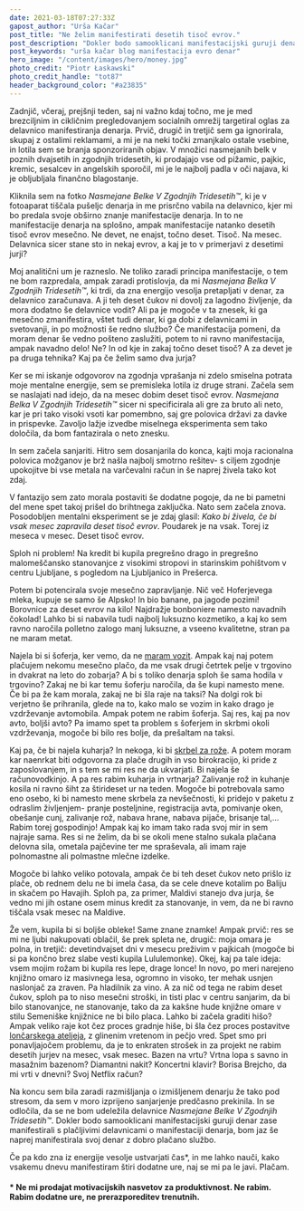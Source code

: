 ```yaml
---
date: 2021-03-18T07:27:33Z
gapost_author: "Urša Kačar"
post_title: "Ne želim manifestirati desetih tisoč evrov."
post_description: "Dokler bodo samooklicani manifestacijski guruji denar zase manifestirali s plačljivimi delavnicami o manifestaciji denarja, bom jaz še naprej manifestirala svoj denar z dobro plačano službo."
post_keywords: "urša kačar blog manifestacija evro denar"
hero_image: "/content/images/hero/money.jpg"
photo_credit: "Piotr Łaskawski"
photo_credit_handle: "tot87"
header_background_color: "#a23835"
---
```


Zadnjič, včeraj, prejšnji teden, saj ni važno kdaj točno, me je med brezciljnim in cikličnim pregledovanjem socialnih omrežij targetiral oglas za delavnico manifestiranja denarja. Prvič, drugič in tretjič sem ga ignorirala, skupaj z ostalimi reklamami, a mi je na neki točki zmanjkalo ostale vsebine, in lotila sem se branja sponzoriranih objav. V množici nasmejanih belk v poznih dvajsetih in zgodnjih tridesetih, ki prodajajo vse od pižamic, pajkic, kremic, sesalcev in angelskih sporočil, mi je le najbolj padla v oči najava, ki je obljubljala finančno blagostanje.

Kliknila sem na fotko _Nasmejane Belke V Zgodnjih Tridesetih™_, ki je v fotoaparat tiščala pušeljc denarja in me prisrčno vabila na delavnico, kjer mi bo predala svoje obširno znanje manifestacije denarja. In to ne manifestacije denarja na splošno, ampak manifestacije natanko desetih tisoč evrov mesečno. Ne devet, ne enajst, točno deset. Tisoč. Na mesec. Delavnica sicer stane sto in nekaj evrov, a kaj je to v primerjavi z desetimi jurji?

Moj analitični um je razneslo. Ne toliko zaradi principa manifestacije, o tem ne bom razpredala, ampak zaradi protislovja, da mi _Nasmejana Belka V Zgodnjih Tridesetih™_, ki trdi, da zna energijo vesolja pretapljati v denar, za delavnico zaračunava. A ji teh deset čukov ni dovolj za lagodno življenje, da mora dodatno še delavnice vodit? Ali pa je mogoče v ta znesek, ki ga mesečno zmanifestira, vštet tudi denar, ki ga dobi z delavnicami in svetovanji, in po možnosti še redno službo? Če manifestacija pomeni, da moram denar še vedno pošteno zaslužiti, potem to ni ravno manifestacija, ampak navadno delo! Ne? In od kje in zakaj točno deset tisoč? A za devet je pa druga tehnika? Kaj pa če želim samo dva jurja?

Ker se mi iskanje odgovorov na zgodnja vprašanja ni zdelo smiselna potrata moje mentalne energije, sem se premisleka lotila iz druge strani. Začela sem se naslajati nad idejo, da na mesec dobim deset tisoč evrov. _Nasmejana Belka V Zgodnjih Tridesetih™_ sicer ni specificirala ali gre za bruto ali neto, kar je pri tako visoki vsoti kar pomembno, saj gre polovica državi za davke in prispevke. Zavoljo lažje izvedbe miselnega eksperimenta sem tako določila, da bom fantazirala o neto znesku.

In sem začela sanjariti. Hitro sem dosanjarila do konca, kajti moja racionalna polovica možganov je brž našla najbolj smotrno rešitev- s ciljem zgodnje upokojitve bi vse metala na varčevalni račun in še naprej živela tako kot zdaj.

V fantazijo sem zato morala postaviti še dodatne pogoje, da ne bi pametni del mene spet takoj prišel do brihtnega zaključka. Nato sem začela znova. Posodobljen mentalni eksperiment se je zdaj glasil: _Kako bi živela, če bi vsak mesec zapravila deset tisoč evrov_. Poudarek je na vsak. Torej iz meseca v mesec. Deset tisoč evrov.

Sploh ni problem! Na kredit bi kupila pregrešno drago in pregrešno malomeščansko stanovanjce z visokimi stropovi in starinskim pohištvom v centru Ljubljane, s pogledom na Ljubljanico in Prešerca.

Potem bi potencirala svoje mesečno zapravljanje. Nič več Hoferjevega mleka, kupuje se samo še Alpsko! In bio banane, pa jagode pozimi! Borovnice za deset evrov na kilo! Najdražje bonboniere namesto navadnih čokolad! Lahko bi si nabavila tudi najbolj luksuzno kozmetiko, a kaj ko sem ravno naročila polletno zalogo manj luksuzne, a vseeno kvalitetne, stran pa ne maram metat.

Najela bi si šoferja, ker vemo, da ne <span style="color:#ab1a39">[maram vozit](1120-mlada-voznica)</span>. Ampak kaj naj potem plačujem nekomu mesečno plačo, da me vsak drugi četrtek pelje v trgovino in dvakrat na leto do zobarja? A bi s toliko denarja sploh še sama hodila v trgovino? Zakaj ne bi kar temu šoferju naročila, da še kupi namesto mene. Če bi pa že kam morala, zakaj ne bi šla raje na taksi? Na dolgi rok bi verjetno še prihranila, glede na to, kako malo se vozim in kako drago je vzdrževanje avtomobila. Ampak potem ne rabim šoferja. Saj res, kaj pa nov avto, boljši avto? Pa imamo spet ta problem s šoferjem in skrbmi okoli vzdrževanja, mogoče bi bilo res bolje, da prešaltam na taksi.

Kaj pa, če bi najela kuharja? In nekoga, ki bi <span style="color:#ab1a39">[skrbel za rože](1020-zelenoprstnost)</span>. A potem moram kar naenrkat biti odgovorna za plače drugih in vso birokracijo, ki pride z zaposlovanjem, in s tem se mi res ne da ukvarjati. Bi najela še računovodkinjo. A pa res rabim kuharja in vrtnarja? Zalivanje rož in kuhanje kosila ni ravno šiht za štirideset ur na teden. Mogoče bi potrebovala samo eno osebo, ki bi namesto mene skrbela za nevšečnosti, ki pridejo v paketu z odraslim življenjem- pranje posteljnine, registracija avta, pomivanje oken, obešanje cunj, zalivanje rož, nabava hrane, nabava pijače, brisanje tal,... Rabim torej gospodinjo! Ampak kaj ko imam tako rada svoj mir in sem najraje sama. Res si ne želim, da bi se okoli mene stalno sukala plačana delovna sila, ometala pajčevine ter me spraševala, ali imam raje polnomastne ali polmastne mlečne izdelke.

Mogoče bi lahko veliko potovala, ampak če bi teh deset čukov neto prišlo iz plače, ob rednem delu ne bi imela časa, da se cele dneve kotalim po Baliju in skačem po Havajih. Sploh pa, za primer, Maldivi stanejo dva jurja, še vedno mi jih ostane osem minus kredit za stanovanje, in vem, da ne bi ravno tiščala vsak mesec na Maldive.

Že vem, kupila bi si boljše obleke! Same znane znamke! Ampak prvič: res se mi ne ljubi nakupovati oblačil, še prek spleta ne, drugič: moja omara je polna, in tretjič: devetindvajset dni v mesecu preživim v pajkicah (mogoče bi si pa končno brez slabe vesti kupila Lululemonke). Okej, kaj pa tale ideja: vsem mojim rožam bi kupila res lepe, drage lonce! In novo, po meri narejeno knjižno omaro iz masivnega lesa, ogromno in visoko, ter mehak usnjen naslonjač za zraven. Pa hladilnik za vino. A za nič od tega ne rabim deset čukov, sploh pa to niso mesečni stroški, in tisti plac v centru sanjarim, da bi bilo stanovanjce, ne stanovanje, tako da za kakšne hude knjižne omare v stilu Semeniške knjižnice ne bi bilo placa. Lahko bi začela graditi hišo? Ampak veliko raje kot čez proces gradnje hiše, bi šla čez proces postavitve <span style="color:#ab1a39">[lončarskega ateljeja](1120-racunalniske-storitve-in-loncarstvo)</span>, z glinenim vretenom in pečjo vred. Spet smo pri ponavljajočem problemu, da je to enkraten strošek in za projekt ne rabim desetih jurjev na mesec, vsak mesec. Bazen na vrtu? Vrtna lopa s savno in masažnim bazenom? Diamantni nakit? Koncertni klavir? Borisa Brejcho, da mi vrti v dnevni? Svoj Netflix račun?

Na koncu sem bila zaradi razmišljanja o izmišljenem denarju že tako pod stresom, da sem v moro izprijeno sanjarjenje predčasno prekinila. In se odločila, da se ne bom udeležila delavnice _Nasmejane Belke V Zgodnjih Tridesetih™_. Dokler bodo samooklicani manifestacijski guruji denar zase manifestirali s plačljivimi delavnicami o manifestaciji denarja, bom jaz še naprej manifestirala svoj denar z dobro plačano službo.

Če pa kdo zna iz energije vesolje ustvarjati čas\*, in me lahko nauči, kako vsakemu dnevu manifestiram štiri dodatne ure, naj se mi pa le javi. Plačam.

#### \* Ne mi prodajat motivacijskih nasvetov za produktivnost. Ne rabim. Rabim dodatne ure, ne prerazporeditev trenutnih.

